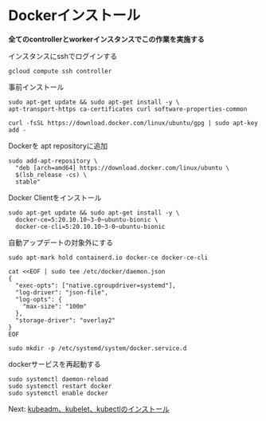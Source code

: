 # Dockerインストール

**全てのcontrollerとworkerインスタンスでこの作業を実施する**

インスタンスにsshでログインする
```
gcloud compute ssh controller
```

事前インストール
```
sudo apt-get update && sudo apt-get install -y \
apt-transport-https ca-certificates curl software-properties-common
```

```
curl -fsSL https://download.docker.com/linux/ubuntu/gpg | sudo apt-key add -
```

Dockerを apt repositoryに追加
```
sudo add-apt-repository \
  "deb [arch=amd64] https://download.docker.com/linux/ubuntu \
  $(lsb_release -cs) \
  stable"
```

Docker Clientをインストール
```
sudo apt-get update && sudo apt-get install -y \
  docker-ce=5:20.10.10~3-0~ubuntu-bionic \
  docker-ce-cli=5:20.10.10~3-0~ubuntu-bionic
```

自動アップデートの対象外にする
```
sudo apt-mark hold containerd.io docker-ce docker-ce-cli
```

```
cat <<EOF | sudo tee /etc/docker/daemon.json
{
  "exec-opts": ["native.cgroupdriver=systemd"],
  "log-driver": "json-file",
  "log-opts": {
    "max-size": "100m"
  },
  "storage-driver": "overlay2"
}
EOF
```

```
sudo mkdir -p /etc/systemd/system/docker.service.d
```


dockerサービスを再起動する
```
sudo systemctl daemon-reload
sudo systemctl restart docker
sudo systemctl enable docker
```

Next: [kubeadm、kubelet、kubectlのインストール](04-kube-install.md)